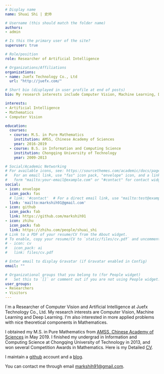 ```yaml
---
# Display name
name: Shuai Shi | 史帅

# Username (this should match the folder name)
authors:
- admin

# Is this the primary user of the site?
superuser: true

# Role/position
role: Researcher of Artificial Intelligence

# Organizations/Affiliations
organizations:
- name: Juefx Technology Co., Ltd
  url: "http://juefx.com/"

# Short bio (displayed in user profile at end of posts)
bio: My research interests include Computer Vision, Machine Learning, Deep Learning and Mathematics.

interests:
- Artificial Intelligence
- Mathematics
- Computer Vision

education:
  courses:
  - course: M.S. in Pure Mathematics
    institution: AMSS, Chinese Academy of Sciences
    year: 2016-2019
  - course: B.S. in Information and Computing Science
    institution: Chongqing University of Technology
    year: 2009-2013

# Social/Academic Networking
# For available icons, see: https://sourcethemes.com/academic/docs/page-builder/#icons
#   For an email link, use "fas" icon pack, "envelope" icon, and a link in the
#   form "mailto:your-email@example.com" or "#contact" for contact widget.
social:
- icon: envelope
  icon_pack: fas
  # link: '#contact'  # For a direct email link, use "mailto:test@example.org".
  link: 'mailto:markshih91@gmail.com'
- icon: github
  icon_pack: fab
  link: https://github.com/markshih91
- icon: zhihu
  icon_pack: fab
  link: https://zhihu.com/people/shuai_shi
# Link to a PDF of your resume/CV from the About widget.
# To enable, copy your resume/CV to `static/files/cv.pdf` and uncomment the lines below.
# - icon: cv
#   icon_pack: ai
#   link: files/cv.pdf

# Enter email to display Gravatar (if Gravatar enabled in Config)
email: ""

# Organizational groups that you belong to (for People widget)
#   Set this to `[]` or comment out if you are not using People widget.
user_groups:
- Researchers
- Visitors
---
```


I`m a Researcher of Computer Vision and Artificial Intelligence at Juefx Technology Co., Ltd. My research interests are Computer Vision, Machine Learning and Deep Learning. I'm also interested in more applied problems with nice theoretical components in Mathematices.

I obtained my M.S. in Pure Mathematics from [AMSS, Chinese Academy of Sciences](http://www.amss.ac.cn/) in May 2019. I finished my undergrad in Information and Computing Science at Chongqing University of Technology in 2013, and won several Competition Awards in Mathematics. Here is my Detailed [CV](files/cv.pdf).

I maintain a [github](https://github.com/markshih91) account and a [blog](/post).

You can contact me through email markshih91@gmail.com.